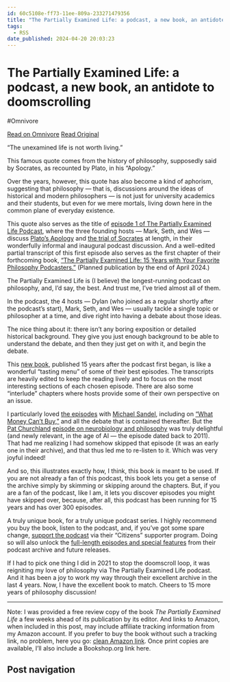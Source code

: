 ```yaml
---
id: 60c5108e-ff73-11ee-809a-233271479356
title: "The Partially Examined Life: a podcast, a new book, an antidote to doomscrolling"
tags:
  - RSS
date_published: 2024-04-20 20:03:23
---
```


# The Partially Examined Life: a podcast, a new book, an antidote to doomscrolling
#Omnivore

[Read on Omnivore](https://omnivore.app/me/the-partially-examined-life-a-podcast-a-new-book-an-antidote-to--18efdfc3e3c)
[Read Original](https://amontalenti.com/2024/04/20/the-partially-examined-life)



“The unexamined life is not worth living.”

This famous quote comes from the history of philosophy, supposedly said by Socrates, as recounted by Plato, in his “Apology.”

Over the years, however, this quote has also become a kind of aphorism, suggesting that philosophy — that is, discussions around the ideas of historical and modern philosophers — is not just for university academics and their students, but even for we mere mortals, living down here in the common plane of everyday existence.

This quote also serves as the title of [episode 1 of The Partially Examined Life Podcast](https:&#x2F;&#x2F;partiallyexaminedlife.com&#x2F;2009&#x2F;05&#x2F;12&#x2F;part-1-of-episode-1-the-unexamined-life-is-not-worth-living&#x2F;), where the three founding hosts — Mark, Seth, and Wes — discuss [Plato’s Apology](https:&#x2F;&#x2F;plato.stanford.edu&#x2F;entries&#x2F;plato-ethics-shorter&#x2F;#11) and [the trial of Socrates](https:&#x2F;&#x2F;en.wikipedia.org&#x2F;wiki&#x2F;Trial%5Fof%5FSocrates) at length, in their wonderfully informal and inaugural podcast discussion. And a well-edited partial transcript of this first episode also serves as the first chapter of their forthcoming book, [“The Partially Examined Life: 15 Years with Your Favorite Philosophy Podcasters.”](https:&#x2F;&#x2F;amzn.to&#x2F;4aFzKTV) (Planned publication by the end of April 2024.)

  
The Partially Examined Life is (I believe) the longest-running podcast on philosophy, and, I’d say, the best. And trust me, I’ve tried almost all of them.

In the podcast, the 4 hosts — Dylan (who joined as a regular shortly after the podcast’s start), Mark, Seth, and Wes — usually tackle a single topic or philosopher at a time, and dive right into having a debate about those ideas.

The nice thing about it: there isn’t any boring exposition or detailed historical background. They give you just enough background to be able to understand the debate, and then they just get on with it, and begin the debate.

This [new book](https:&#x2F;&#x2F;amzn.to&#x2F;4aFzKTV), published 15 years after the podcast first began, is like a wonderful “tasting menu” of some of their best episodes. The transcripts are heavily edited to keep the reading lively and to focus on the most interesting sections of each chosen episode. There are also some “interlude” chapters where hosts provide some of their own perspective on an issue.

I particularly loved [the episodes](https:&#x2F;&#x2F;partiallyexaminedlife.com&#x2F;tag&#x2F;michael-j-sandel&#x2F;) with [Michael Sandel](https:&#x2F;&#x2F;en.wikipedia.org&#x2F;wiki&#x2F;Michael%5FSandel), including on [“What Money Can’t Buy,”](https:&#x2F;&#x2F;amzn.to&#x2F;3QdFYlE) and all the debate that is contained thereafter. But the [Pat Churchland](https:&#x2F;&#x2F;en.wikipedia.org&#x2F;wiki&#x2F;Patricia%5FChurchland) [episode on neurobiology and philosophy](https:&#x2F;&#x2F;partiallyexaminedlife.com&#x2F;2011&#x2F;07&#x2F;18&#x2F;episode-41-pat-churchland-on-the-neurobiology-of-morality-plus-hume%e2%80%99s-ethics&#x2F;) was truly delightful (and newly relevant, in the age of AI — the episode dated back to 2011). That had me realizing I had somehow skipped that episode (it was an early one in their archive), and that thus led me to re-listen to it. Which was very joyful indeed!

And so, this illustrates exactly how, I think, this book is meant to be used. If you are not already a fan of this podcast, this book lets you get a sense of the archive simply by skimming or skipping around the chapters. But, if you are a fan of the podcast, like I am, it lets you discover episodes you might have skipped over, because, after all, this podcast has been running for 15 years and has over 300 episodes.

A truly unique book, for a truly unique podcast series. I highly recommend you buy the book, listen to the podcast, and, if you’ve got some spare change, [support the podcast](https:&#x2F;&#x2F;partiallyexaminedlife.com&#x2F;membership-options&#x2F;) via their “Citizens” supporter program. Doing so will also unlock the [full-length episodes and special features](https:&#x2F;&#x2F;partiallyexaminedlife.com&#x2F;category&#x2F;citizen&#x2F;) from their podcast archive and future releases.

If I had to pick one thing I did in 2021 to stop the doomscroll loop, it was reigniting my love of philosophy via The Partially Examined Life podcast. And it has been a joy to work my way through their excellent archive in the last 4 years. Now, I have the excellent book to match. Cheers to 15 more years of philosophy discussion!

---

Note: I was provided a free review copy of the book _The Partially Examined Life_ a few weeks ahead of its publication by its editor. And links to Amazon, when included in this post, may include affiliate tracking information from my Amazon account. If you prefer to buy the book without such a tracking link, no problem, here you go: [clean Amazon link](https:&#x2F;&#x2F;www.amazon.com&#x2F;dp&#x2F;B0CW1BQ8NX). Once print copies are available, I’ll also include a Bookshop.org link here.

## Post navigation